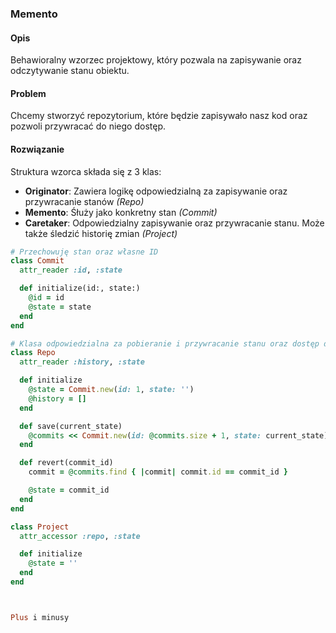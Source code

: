 ### Memento

#### Opis
Behawioralny wzorzec projektowy, który pozwala na zapisywanie oraz odczytywanie stanu obiektu.

#### Problem
Chcemy stworzyć repozytorium, które będzie zapisywało nasz kod oraz pozwoli przywracać do niego dostęp.

#### Rozwiązanie
Struktura wzorca składa się z 3 klas:
- **Originator**: Zawiera logikę odpowiedzialną za zapisywanie oraz przywracanie stanów *(Repo)*
- **Memento**: Śłuży jako konkretny stan *(Commit)*
- **Caretaker**: Odpowiedzialny zapisywanie oraz przywracanie stanu. Może także śledzić historię zmian *(Project)*

``` Ruby
# Przechowuję stan oraz własne ID
class Commit
  attr_reader :id, :state

  def initialize(id:, state:)
    @id = id
    @state = state
  end
end

# Klasa odpowiedzialna za pobieranie i przywracanie stanu oraz dostęp do historii.
class Repo
  attr_reader :history, :state

  def initialize
    @state = Commit.new(id: 1, state: '')
    @history = []
  end

  def save(current_state)
    @commits << Commit.new(id: @commits.size + 1, state: current_state)
  end

  def revert(commit_id)
    commit = @commits.find { |commit| commit.id == commit_id }

    @state = commit_id
  end
end

class Project
  attr_accessor :repo, :state

  def initialize
    @state = ''
  end
end



Plus i minusy
